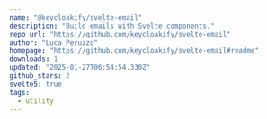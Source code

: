 ```yaml
---
name: "@keycloakify/svelte-email"
description: "Build emails with Svelte components."
repo_url: "https://github.com/keycloakify/svelte-email"
author: "Luca Peruzzo"
homepage: "https://github.com/keycloakify/svelte-email#readme"
downloads: 1
updated: "2025-01-27T06:54:54.330Z"
github_stars: 2
svelte5: true
tags: 
  - utility
---
```

